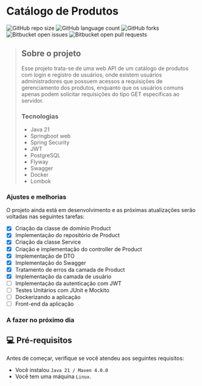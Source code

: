# Catálogo de Produtos

![GitHub repo size](https://img.shields.io/github/repo-size/Cartaloop/catalog-authentication?style=for-the-badge)
![GitHub language count](https://img.shields.io/github/languages/count/Cartaloop/catalog-authentication?style=for-the-badge)
![GitHub forks](https://img.shields.io/github/forks/Cartaloop/catalog-authentication?style=for-the-badge)
![Bitbucket open issues](https://img.shields.io/bitbucket/issues/Cartaloop/catalog-authentication?style=for-the-badge)
![Bitbucket open pull requests](https://img.shields.io/bitbucket/pr-raw/Cartaloop/catalog-authentication?style=for-the-badge)

> ## Sobre o projeto
> Esse projeto trata-se de uma web API de um catálogo de produtos com login e registro de usuários, onde existem usuários administradores que possuem acessos a requisições de gerenciamento dos produtos, enquanto que os usuários comuns apenas podem solicitar requisições do tipo GET específicas ao servidor.
> ### Tecnologias
> - Java 21
> - Springboot web
> - Spring Security
> - JWT
> - PostgreSQL
> - Flyway
> - Swagger
> - Docker
> - Lombok

### Ajustes e melhorias

O projeto ainda está em desenvolvimento e as próximas atualizações serão voltadas nas seguintes tarefas:

- [x] Criação da classe de domínio Product
- [x] Implementação do repositório de Product
- [x] Criação da classe Service
- [x] Criação e implementação do controller de Product
- [x] Implementação de DTO
- [x] Implementação do Swagger
- [X] Tratamento de erros da camada de Product
- [X] Implementação da camada de usuário
- [ ] Implementação da autenticação com JWT
- [ ] Testes Unitários com JUnit e Mockito
- [ ] Dockerizando a aplicação
- [ ] Front-end da aplicação

### A fazer no próximo dia


## 💻 Pré-requisitos

Antes de começar, verifique se você atendeu aos seguintes requisitos:

- Você instalou `Java 21 / Maven 4.0.0`
- Você tem uma máquina `Linux`.



